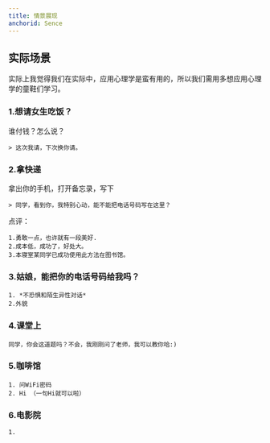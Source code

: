 ```yaml
---
title: 情景展现
anchorid: Sence
---
```


<h2 id="Sence">实际场景</h2>

实际上我觉得我们在实际中，应用心理学是蛮有用的，所以我们需用多想应用心理学的童鞋们学习。



### 1.想请女生吃饭？

谁付钱？怎么说？

	> 这次我请，下次换你请。

### 2.拿快递

拿出你的手机，打开备忘录，写下

	> 同学，看到你，我特别心动，能不能把电话号码写在这里？

点评：

	1.勇敢一点，也许就有一段美好.
	2.成本低，成功了，好处大。
	3.本寝室某同学已成功使用此方法在图书馆。

### 3.姑娘，能把你的电话号码给我吗？
	
	1. *不恐惧和陌生异性对话*
	2.外貌

### 4.课堂上
	
	同学，你会这道题吗？不会，我刚刚问了老师，我可以教你哈:)

### 5.咖啡馆

	1. 问WiFi密码
	2. Hi （一句Hi就可以啦）

### 6.电影院
	
	1. 
	



